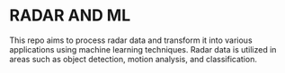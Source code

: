 # RADAR AND ML


This repo aims to process radar data and transform it into various applications using machine learning techniques. Radar data is utilized in areas such as object detection, motion analysis, and classification.

